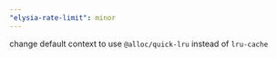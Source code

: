 ```yaml
---
"elysia-rate-limit": minor
---
```


change default context to use `@alloc/quick-lru` instead of `lru-cache`
